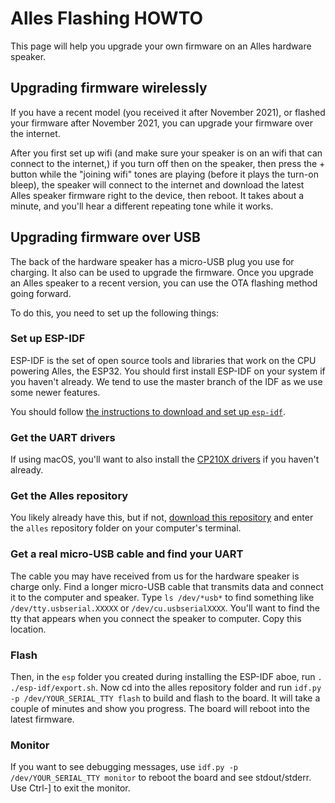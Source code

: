 # Alles Flashing HOWTO

This page will help you upgrade your own firmware on an Alles hardware speaker.

## Upgrading firmware wirelessly

If you have a recent model (you received it after November 2021), or flashed your firmware after November 2021, you can upgrade your firmware over the internet.  

After you first set up wifi (and make sure your speaker is on an wifi that can connect to the internet,) if you turn off then on the speaker, then press the + button while the "joining wifi" tones are playing (before it plays the turn-on bleep), the speaker will connect to the internet and download the latest Alles speaker firmware right to the device, then reboot. It takes about a minute, and you'll hear a different repeating tone while it works. 


## Upgrading firmware over USB

The back of the hardware speaker has a micro-USB plug you use for charging. It also can be used to upgrade the firmware. Once you upgrade an Alles speaker to a recent version, you can use the OTA flashing method going forward. 

To do this, you need to set up the following things:

### Set up ESP-IDF

ESP-IDF is the set of open source tools and libraries that work on the CPU powering Alles, the ESP32. You should first install ESP-IDF on your system if you haven't already. We tend to use the master branch of the IDF as we use some newer features.

You should follow [the instructions to download and set up `esp-idf`](http://esp-idf.readthedocs.io/en/latest/get-started/). 

### Get the UART drivers

If using macOS, you'll want to also install the [CP210X drivers](https://www.silabs.com/developers/usb-to-uart-bridge-vcp-drivers) if you haven't already. 

### Get the Alles repository

You likely already have this, but if not, [download this repository](https://github.com/bwhitman/alles/archive/refs/heads/main.zip) and enter the `alles` repository folder on your computer's terminal. 

### Get a real micro-USB cable and find your UART

The cable you may have received from us for the hardware speaker is charge only. Find a longer micro-USB cable that transmits data and connect it to the computer and speaker. Type `ls /dev/*usb*` to find something like `/dev/tty.usbserial.XXXXX` or `/dev/cu.usbserialXXXX`.  You'll want to find the tty that appears when you connect the speaker to computer. Copy this location. 

### Flash

Then, in the `esp` folder you created during installing the ESP-IDF aboe, run `. ./esp-idf/export.sh`. Now cd into the alles repository folder and run `idf.py -p /dev/YOUR_SERIAL_TTY flash` to build and flash to the board. It will take a couple of minutes and show you progress. The board will reboot into the latest firmware. 

### Monitor

If you want to see debugging messages, use `idf.py -p /dev/YOUR_SERIAL_TTY monitor` to reboot the board and see stdout/stderr. Use Ctrl-] to exit the monitor.



